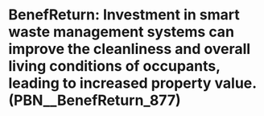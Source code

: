 # BenefReturn: __Investment in smart waste management systems can improve the cleanliness and overall living conditions of occupants, leading to increased property value.__ (PBN__BenefReturn_877)

